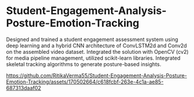 # Student-Engagement-Analysis-Posture-Emotion-Tracking
Designed and trained a student engagement assessment system using deep learning and a hybrid CNN architecture of ConvLSTM2d and Conv2d on the assembled video dataset. Integrated the solution with OpenCV (cv2) for media pipeline management, utilized scikit-learn libraries. Integrated skeletal tracking algorithms to generate posture-based insights.


https://github.com/RitikaVerma55/Student-Engagement-Analysis-Posture-Emotion-Tracking/assets/170502664/c618fcbf-263e-4c1a-ae85-687313daaf02

